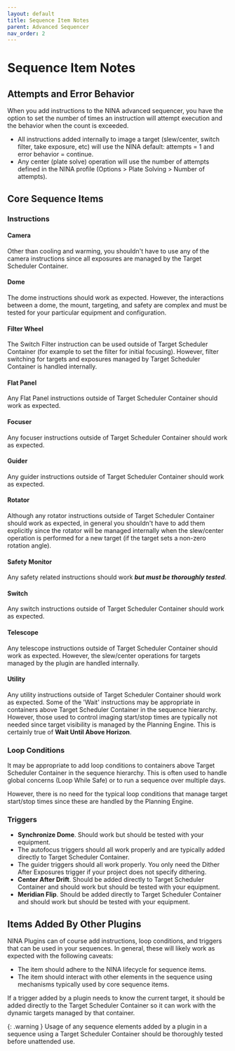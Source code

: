 ```yaml
---
layout: default
title: Sequence Item Notes
parent: Advanced Sequencer
nav_order: 2
---
```


# Sequence Item Notes

## Attempts and Error Behavior

When you add instructions to the NINA advanced sequencer, you have the option to set the number of times an instruction will attempt execution and the behavior when the count is exceeded.
- All instructions added internally to image a target (slew/center, switch filter, take exposure, etc) will use the NINA default: attempts = 1 and error behavior = continue.
- Any center (plate solve) operation will use the number of attempts defined in the NINA profile (Options > Plate Solving > Number of attempts).

## Core Sequence Items

### Instructions

#### Camera
Other than cooling and warming, you shouldn't have to use any of the camera instructions since all exposures are managed by the Target Scheduler Container.

#### Dome
The dome instructions should work as expected.  However, the interactions between a dome, the mount, targeting, and safety are complex and must be tested for your particular equipment and configuration.

#### Filter Wheel
The Switch Filter instruction can be used outside of Target Scheduler Container (for example to set the filter for initial focusing).  However, filter switching for targets and exposures managed by Target Scheduler Container is handled internally.

#### Flat Panel
Any Flat Panel instructions outside of Target Scheduler Container should work as expected.

#### Focuser
Any focuser instructions outside of Target Scheduler Container should work as expected.

#### Guider
Any guider instructions outside of Target Scheduler Container should work as expected.

#### Rotator
Although any rotator instructions outside of Target Scheduler Container should work as expected, in general you shouldn't have to add them explicitly since the rotator will be managed internally when the slew/center operation is performed for a new target (if the target sets a non-zero rotation angle).

#### Safety Monitor
Any safety related instructions should work **_but must be thoroughly tested_**.

#### Switch
Any switch instructions outside of Target Scheduler Container should work as expected.

#### Telescope
Any telescope instructions outside of Target Scheduler Container should work as expected.  However, the slew/center operations for targets managed by the plugin are handled internally.

#### Utility
Any utility instructions outside of Target Scheduler Container should work as expected.  Some of the 'Wait' instructions may be appropriate in containers above Target Scheduler Container in the sequence hierarchy.  However, those used to control imaging start/stop times are typically not needed since target visibility is managed by the Planning Engine.  This is certainly true of **Wait Until Above Horizon**.

### Loop Conditions
It may be appropriate to add loop conditions to containers above Target Scheduler Container in the sequence hierarchy.  This is often used to handle global concerns (Loop While Safe) or to run a sequence over multiple days.

However, there is no need for the typical loop conditions that manage target start/stop times since these are handled by the Planning Engine.

### Triggers
* **Synchronize Dome**.  Should work but should be tested with your equipment.
* The autofocus triggers should all work properly and are typically added directly to Target Scheduler Container.
* The guider triggers should all work properly.  You only need the Dither After Exposures trigger if your project does not specify dithering.
* **Center After Drift**.  Should be added directly to Target Scheduler Container and should work but should be tested with your equipment.
* **Meridian Flip**.  Should be added directly to Target Scheduler Container and should work but should be tested with your equipment.

## Items Added By Other Plugins

NINA Plugins can of course add instructions, loop conditions, and triggers that can be used in your sequences.  In general, these will likely work as expected with the following caveats:
* The item should adhere to the NINA lifecycle for sequence items.
* The item should interact with other elements in the sequence using mechanisms typically used by core sequence items.

If a trigger added by a plugin needs to know the current target, it should be added directly to the Target Scheduler Container so it can work with the dynamic targets managed by that container.

{: .warning }
Usage of any sequence elements added by a plugin in a sequence using a Target Scheduler Container should be thoroughly tested before unattended use.
